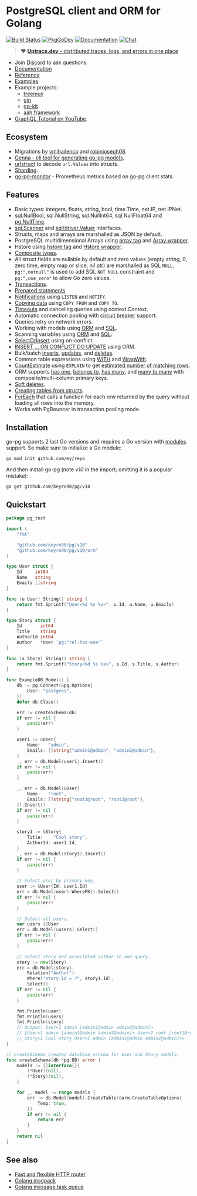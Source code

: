 # PostgreSQL client and ORM for Golang

[![Build Status](https://travis-ci.org/go-pg/pg.svg?branch=v10)](https://travis-ci.org/go-pg/pg)
[![PkgGoDev](https://pkg.go.dev/badge/github.com/keyro90/pg/v10)](https://pkg.go.dev/github.com/keyro90/pg/v10)
[![Documentation](https://img.shields.io/badge/pg-documentation-informational)](https://pg.uptrace.dev/)
[![Chat](https://discordapp.com/api/guilds/752070105847955518/widget.png)](https://discord.gg/rWtp5Aj)

> :heart: [**Uptrace.dev** - distributed traces, logs, and errors in one place](https://uptrace.dev)

- Join [Discord](https://discord.gg/rWtp5Aj) to ask questions.
- [Documentation](https://pg.uptrace.dev)
- [Reference](https://pkg.go.dev/github.com/keyro90/pg/v10?tab=doc)
- [Examples](https://pkg.go.dev/github.com/keyro90/pg/v10?tab=doc#pkg-examples)
- Example projects:
  - [treemux](https://github.com/uptrace/go-treemux-realworld-example-app)
  - [gin](https://github.com/gogjango/gjango)
  - [go-kit](https://github.com/Tsovak/rest-api-demo)
  - [aah framework](https://github.com/kieusonlam/golamapi)
- [GraphQL Tutorial on YouTube](https://www.youtube.com/playlist?list=PLzQWIQOqeUSNwXcneWYJHUREAIucJ5UZn).

## Ecosystem

- Migrations by [vmihailenco](https://github.com/keyro90/migrations) and
  [robinjoseph08](https://github.com/robinjoseph08/go-pg-migrations).
- [Genna - cli tool for generating go-pg models](https://github.com/dizzyfool/genna).
- [urlstruct](https://github.com/keyro90/urlstruct) to decode `url.Values` into structs.
- [Sharding](https://github.com/keyro90/sharding).
- [go-pg-monitor](https://github.com/hypnoglow/go-pg-monitor) - Prometheus metrics based on go-pg client stats.

## Features

- Basic types: integers, floats, string, bool, time.Time, net.IP, net.IPNet.
- sql.NullBool, sql.NullString, sql.NullInt64, sql.NullFloat64 and
  [pg.NullTime](https://pkg.go.dev/github.com/keyro90/pg/v10?tab=doc#NullTime).
- [sql.Scanner](http://golang.org/pkg/database/sql/#Scanner) and
  [sql/driver.Valuer](http://golang.org/pkg/database/sql/driver/#Valuer) interfaces.
- Structs, maps and arrays are marshalled as JSON by default.
- PostgreSQL multidimensional Arrays using
  [array tag](https://pkg.go.dev/github.com/keyro90/pg/v10?tab=doc#example-DB-Model-PostgresArrayStructTag)
  and [Array wrapper](https://pkg.go.dev/github.com/keyro90/pg/v10?tab=doc#example-Array).
- Hstore using
  [hstore tag](https://pkg.go.dev/github.com/keyro90/pg/v10?tab=doc#example-DB-Model-HstoreStructTag)
  and [Hstore wrapper](https://pkg.go.dev/github.com/keyro90/pg/v10?tab=doc#example-Hstore).
- [Composite types](https://pkg.go.dev/github.com/keyro90/pg/v10?tab=doc#example-DB-Model-CompositeType).
- All struct fields are nullable by default and zero values (empty string, 0, zero time, empty map
  or slice, nil ptr) are marshalled as SQL `NULL`. `pg:",notnull"` is used to add SQL `NOT NULL`
  constraint and `pg:",use_zero"` to allow Go zero values.
- [Transactions](https://pkg.go.dev/github.com/keyro90/pg/v10?tab=doc#example-DB-Begin).
- [Prepared statements](https://pkg.go.dev/github.com/keyro90/pg/v10?tab=doc#example-DB-Prepare).
- [Notifications](https://pkg.go.dev/github.com/keyro90/pg/v10?tab=doc#example-Listener) using
  `LISTEN` and `NOTIFY`.
- [Copying data](https://pkg.go.dev/github.com/keyro90/pg/v10?tab=doc#example-DB-CopyFrom) using
  `COPY FROM` and `COPY TO`.
- [Timeouts](https://pkg.go.dev/github.com/keyro90/pg/v10?tab=doc#Options) and canceling queries using
  context.Context.
- Automatic connection pooling with
  [circuit breaker](https://en.wikipedia.org/wiki/Circuit_breaker_design_pattern) support.
- Queries retry on network errors.
- Working with models using
  [ORM](https://pkg.go.dev/github.com/keyro90/pg/v10?tab=doc#example-DB.Model) and
  [SQL](https://pkg.go.dev/github.com/keyro90/pg/v10?tab=doc#example-DB.Query).
- Scanning variables using
  [ORM](https://pkg.go.dev/github.com/keyro90/pg/v10?tab=doc#example-DB.Model-SelectSomeColumnsIntoVars)
  and [SQL](https://pkg.go.dev/github.com/keyro90/pg/v10?tab=doc#example-Scan).
- [SelectOrInsert](https://pkg.go.dev/github.com/keyro90/pg/v10?tab=doc#example-DB.Model-InsertSelectOrInsert)
  using on-conflict.
- [INSERT ... ON CONFLICT DO UPDATE](https://pkg.go.dev/github.com/keyro90/pg/v10?tab=doc#example-DB.Model-InsertOnConflictDoUpdate)
  using ORM.
- Bulk/batch
  [inserts](https://pkg.go.dev/github.com/keyro90/pg/v10?tab=doc#example-DB.Model-BulkInsert),
  [updates](https://pkg.go.dev/github.com/keyro90/pg/v10?tab=doc#example-DB.Model-BulkUpdate), and
  [deletes](https://pkg.go.dev/github.com/keyro90/pg/v10?tab=doc#example-DB.Model-BulkDelete).
- Common table expressions using
  [WITH](https://pkg.go.dev/github.com/keyro90/pg/v10?tab=doc#example-DB.Model-SelectWith) and
  [WrapWith](https://pkg.go.dev/github.com/keyro90/pg/v10?tab=doc#example-DB.Model-SelectWrapWith).
- [CountEstimate](https://pkg.go.dev/github.com/keyro90/pg/v10?tab=doc#example-DB.Model-CountEstimate)
  using `EXPLAIN` to get
  [estimated number of matching rows](https://wiki.postgresql.org/wiki/Count_estimate).
- ORM supports
  [has one](https://pkg.go.dev/github.com/keyro90/pg/v10?tab=doc#example-DB.Model-HasOne),
  [belongs to](https://pkg.go.dev/github.com/keyro90/pg/v10?tab=doc#example-DB.Model-BelongsTo),
  [has many](https://pkg.go.dev/github.com/keyro90/pg/v10?tab=doc#example-DB.Model-HasMany), and
  [many to many](https://pkg.go.dev/github.com/keyro90/pg/v10?tab=doc#example-DB.Model-ManyToMany)
  with composite/multi-column primary keys.
- [Soft deletes](https://pkg.go.dev/github.com/keyro90/pg/v10?tab=doc#example-DB.Model-SoftDelete).
- [Creating tables from structs](https://pkg.go.dev/github.com/keyro90/pg/v10?tab=doc#example-DB.Model-CreateTable).
- [ForEach](https://pkg.go.dev/github.com/keyro90/pg/v10?tab=doc#example-DB.Model-ForEach) that calls
  a function for each row returned by the query without loading all rows into the memory.
- Works with PgBouncer in transaction pooling mode.

## Installation

go-pg supports 2 last Go versions and requires a Go version with
[modules](https://github.com/golang/go/wiki/Modules) support. So make sure to initialize a Go
module:

```shell
go mod init github.com/my/repo
```

And then install go-pg (note _v10_ in the import; omitting it is a popular mistake):

```shell
go get github.com/keyro90/pg/v10
```

## Quickstart

```go
package pg_test

import (
    "fmt"

    "github.com/keyro90/pg/v10"
    "github.com/keyro90/pg/v10/orm"
)

type User struct {
    Id     int64
    Name   string
    Emails []string
}

func (u User) String() string {
    return fmt.Sprintf("User<%d %s %v>", u.Id, u.Name, u.Emails)
}

type Story struct {
    Id       int64
    Title    string
    AuthorId int64
    Author   *User `pg:"rel:has-one"`
}

func (s Story) String() string {
    return fmt.Sprintf("Story<%d %s %s>", s.Id, s.Title, s.Author)
}

func ExampleDB_Model() {
    db := pg.Connect(&pg.Options{
        User: "postgres",
    })
    defer db.Close()

    err := createSchema(db)
    if err != nil {
        panic(err)
    }

    user1 := &User{
        Name:   "admin",
        Emails: []string{"admin1@admin", "admin2@admin"},
    }
    _, err = db.Model(user1).Insert()
    if err != nil {
        panic(err)
    }

    _, err = db.Model(&User{
        Name:   "root",
        Emails: []string{"root1@root", "root2@root"},
    }).Insert()
    if err != nil {
        panic(err)
    }

    story1 := &Story{
        Title:    "Cool story",
        AuthorId: user1.Id,
    }
    _, err = db.Model(story1).Insert()
    if err != nil {
        panic(err)
    }

    // Select user by primary key.
    user := &User{Id: user1.Id}
    err = db.Model(user).WherePK().Select()
    if err != nil {
        panic(err)
    }

    // Select all users.
    var users []User
    err = db.Model(&users).Select()
    if err != nil {
        panic(err)
    }

    // Select story and associated author in one query.
    story := new(Story)
    err = db.Model(story).
        Relation("Author").
        Where("story.id = ?", story1.Id).
        Select()
    if err != nil {
        panic(err)
    }

    fmt.Println(user)
    fmt.Println(users)
    fmt.Println(story)
    // Output: User<1 admin [admin1@admin admin2@admin]>
    // [User<1 admin [admin1@admin admin2@admin]> User<2 root [root1@root root2@root]>]
    // Story<1 Cool story User<1 admin [admin1@admin admin2@admin]>>
}

// createSchema creates database schema for User and Story models.
func createSchema(db *pg.DB) error {
    models := []interface{}{
        (*User)(nil),
        (*Story)(nil),
    }

    for _, model := range models {
        err := db.Model(model).CreateTable(&orm.CreateTableOptions{
            Temp: true,
        })
        if err != nil {
            return err
        }
    }
    return nil
}
```

## See also

- [Fast and flexible HTTP router](https://github.com/vmihailenco/treemux)
- [Golang msgpack](https://github.com/vmihailenco/msgpack)
- [Golang message task queue](https://github.com/vmihailenco/taskq)
